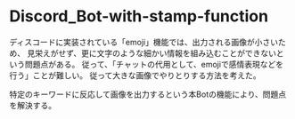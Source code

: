 # Discord_Bot-with-stamp-function

ディスコードに実装されている「emoji」機能では、出力される画像が小さいため、
見栄えがせず、更に文字のような細かい情報を組み込むことができないという問題点がある。
従って、「チャットの代用として、emojiで感情表現などを行う」ことが難しい。
従って大きな画像でやりとりする方法を考えた。

特定のキーワードに反応して画像を出力するという本Botの機能により、問題点を解決する。
